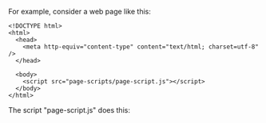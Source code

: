 For example, consider a web page like this:

	<!DOCTYPE html>
	<html>
	  <head>
	    <meta http-equiv="content-type" content="text/html; charset=utf-8" />
	  </head>

	  <body>
	    <script src="page-scripts/page-script.js"></script>
	  </body>
	</html>

The script "page-script.js" does this:
